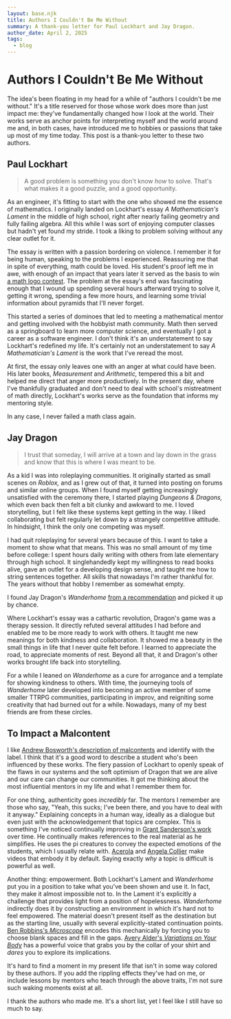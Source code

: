 ```yaml
---
layout: base.njk
title: Authors I Couldn't Be Me Without
summary: A thank-you letter for Paul Lockhart and Jay Dragon.
author_date: April 2, 2025
tags:
  - blog
---
```


# Authors I Couldn't Be Me Without

The idea's been floating in my head for a while of "authors I couldn't be me without." It's a title reserved for those whose work does more than just impact me: they've fundamentally changed how I look at the world. Their works serve as anchor points for interpreting myself and the world around me and, in both cases, have introduced me to hobbies or passions that take up most of my time today. This post is a thank-you letter to these two authors.

## Paul Lockhart

> A good problem is something you don't know *how* to solve. That's what makes it a good puzzle, and a good opportunity.

As an engineer, it's fitting to start with the one who showed me the essence of mathematics. I originally landed on Lockhart's essay *A Mathematician's Lament* in the middle of high school, right after nearly failing geometry and fully failing algebra. All this while I was sort of enjoying computer classes but hadn't yet found my stride. I took a liking to problem solving without any clear outlet for it.

The essay is written with a passion bordering on violence. I remember it for being human, speaking to the problems I experienced. Reassuring me that in spite of everything, math could be loved. His student's proof left me in awe, with enough of an impact that years later it served as the basis to win [a math logo contest](https://summerofmathexposition.substack.com/p/summer-of-math-3-is-on-the-way). The problem at the essay's end was fascinating enough that I wound up spending several hours afterward trying to solve it, getting it wrong, spending a few more hours, and learning some trivial information about pyramids that I'll never forget.

This started a series of dominoes that led to meeting a mathematical mentor and getting involved with the hobbyist math community. Math then served as a springboard to learn more computer science, and eventually I got a career as a software engineer. I don't think it's an understatement to say Lockhart's redefined my life. It's certainly not an understatement to say *A Mathematician's Lament* is the work that I've reread the most.

At first, the essay only leaves one with an anger at what could have been. His later books, *Measurement* and *Arithmetic,* tempered this a bit and helped me direct that anger more productively. In the present day, where I've thankfully graduated and don't need to deal with school's mistreatment of math directly, Lockhart's works serve as the foundation that informs my mentoring style.

In any case, I never failed a math class again.

## Jay Dragon

> I trust that someday, I will arrive at a town and lay down in the grass and know that this is where I was meant to be.

As a kid I was into roleplaying communities. It originally started as small scenes on *Roblox,* and as I grew out of that, it turned into posting on forums and similar online groups. When I found myself getting increasingly unsatisfied with the ceremony there, I started playing *Dungeons & Dragons,* which even back then felt a bit clunky and awkward to me. I loved storytelling, but I felt like these systems kept getting in the way. I liked collaborating but felt regularly let down by a strangely competitive attitude. In hindsight, I think the only one competing was myself.

I had quit roleplaying for several years because of this. I want to take a moment to show what that means. This was no small amount of my time before college: I spent hours daily writing with others from late elementary through high school. It singlehandedly kept my willingness to read books alive, gave an outlet for a developing design sense, and taught me how to string sentences together. All skills that nowadays I'm rather thankful for. The years without that hobby I remember as somewhat empty.

I found Jay Dragon's *Wanderhome* [from a recommendation](https://youtu.be/uCvPeYk8rKY?t=3843) and picked it up by chance.

Where Lockhart's essay was a cathartic revolution, Dragon's game was a therapy session. It directly refuted several attitudes I had before and enabled me to be more ready to work with others. It taught me new meanings for both kindness and collaboration. It showed me a beauty in the small things in life that I never quite felt before. I learned to appreciate the road, to appreciate moments of rest. Beyond all that, it and Dragon's other works brought life back into storytelling.

For a while I leaned on *Wanderhome* as a cure for arrogance and a template for showing kindness to others. With time, the journeying tools of *Wanderhome* later developed into becoming an active member of some smaller TTRPG communities, participating in improv, and reigniting some creativity that had burned out for a while. Nowadays, many of my best friends are from these circles.

## To Impact a Malcontent

I like [Andrew Bosworth's description of malcontents](https://boz.com/articles/malcontents) and identify with the label. I think that it's a good word to describe a student who's been influenced by these works. The fiery passion of Lockhart to openly speak of the flaws in our systems and the soft optimism of Dragon that we are alive and our care can change our communities. It got me thinking about the most influential mentors in my life and what I remember them for.

For one thing, authenticity goes *incredibly* far. The mentors I remember are those who say, "Yeah, this sucks; I've been there, and you have to deal with it anyway." Explaining concepts in a human way, ideally as a dialogue but even just with the acknowledgement that topics are complex. This is something I've noticed continually improving in [Grant Sanderson's work](https://www.youtube.com/@3blue1brown) over time. He continually makes references to the real material as he simplifies. He uses the pi creatures to convey the expected emotions of the students, which I usually relate with. [Acerola](https://www.youtube.com/@Acerola_t) and [Angela Collier](https://www.youtube.com/@acollierastro) make videos that embody it by default. Saying exactly *why* a topic is difficult is powerful as well.

Another thing: empowerment. Both Lockhart's Lament and *Wanderhome* put you in a position to take what you've been shown and use it. In fact, they make it almost impossible not to. In the Lament it's explicitly a challenge that provides light from a position of hopelessness. *Wanderhome* indirectly does it by constructing an environment in which it's hard not to feel empowered. The material doesn't present itself as the destination but as the starting line, usually with several explicitly-stated continuation points. [Ben Robbins's *Microscope*](https://www.lamemage.com/microscope/) encodes this mechanically by forcing you to choose blank spaces and fill in the gaps. [Avery Alder's *Variations on Your Body*](https://buriedwithoutceremony.com/variations-on-your-body) has a powerful voice that grabs you by the collar of your shirt and *dares* you to explore its implications.

It's hard to find a moment in my present life that isn't in some way colored by these authors. If you add the rippling effects they've had on me, or include lessons by mentors who teach through the above traits, I'm not sure such waking moments exist at all.

I thank the authors who made me. It's a short list, yet I feel like I still have so much to say.
